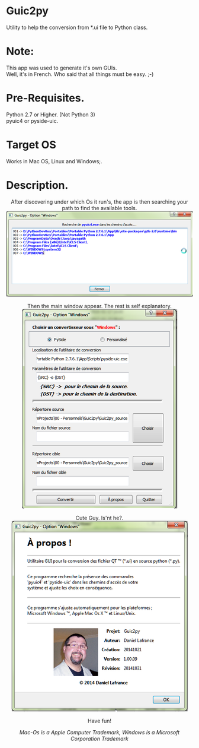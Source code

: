 # Guic2py
Utility to help the conversion from *.ui file to Python class.
# Note:
  This app was used to generate it's own GUIs.
  <BR>Well, it's in French. Who said that all things must be easy. ;-)
# Pre-Requisites.
Python 2.7 or Higher. (Not Python 3)
<br>pyuic4 or pyside-uic. 
# Target OS
Works in Mac OS, Linux and Windows;.
# Description.
<div align=center>
<P>After discovering under which Os it run's, the app is then searching your path to find the available tools.<br><img src="Images/ToolScan.png"></img>
<P>Then the main window appear. The rest is self explanatory.<BR><img src="Images/MainWindow.png"></img>
<P>Cute Guy. Is'nt he?.<BR><img src="Images/About.png"></img>
<P>Have fun!
<P><G><I>Mac-Os is a Apple Computer Trademark, Windows is a Microsoft Corporation Trademark</i></g>
</div>
